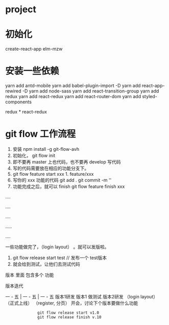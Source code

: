 # project

# 初始化

create-react-app elm-mzw

# 安装一些依赖

yarn add antd-mobile
yarn add babel-plugin-import -D
yarn add react-app-rewired -D
yarn add node-sass
yarn add react-transition-group
yarn add redux
yarn add react-redux
yarn add react-router-dom
yarn add styled-components


 redux * react-redux










# git flow 工作流程

1. 安装 npm install -g git-flow-avh
2. 初始化， git flow init
3. 即不要再 master 上也代码，也不要再 develop 写代码
4. 写的代码需要放在相应的功能分支下。
  1. git flow feature start xxx
    1. feature/xxx
  2. 写你的 xxx 功能的代码  git add . git commit -m ''
  3. 功能完成之后，就可以 finish    git flow feature finish xxx

  ....


  ....


  ....


  .....

  ....


一些功能做完了，（login layout） 。就可以发版啦。
1. git flow release start test  // 发布一个 test版本
2. 就会给到测试，让他们去测试代码




版本 里面 包含多个 功能

版本迭代


一  -  五         |  一  -  五              | 一   -  五
版本1研发            版本1 做测试             版本2研发
（login layout）     （正式上线）             （register, 分页）
                开会，讨论下个版本要做什么功能

                  git flow release start v1.0
                  git flow release finish v.10
